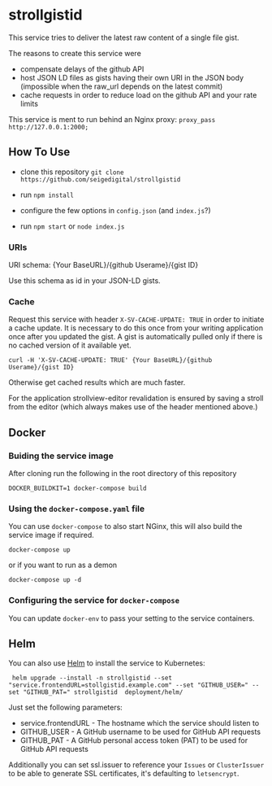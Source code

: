 # strollgistid

This service tries to deliver the latest raw content of a single file gist.

The reasons to create this service were
* compensate delays of the github API
* host JSON LD files as gists having their own URI in the JSON body (impossible when the raw_url depends on the latest commit)
* cache requests in order to reduce load on the github API and your rate limits

This service is ment to run behind an Nginx proxy: ```proxy_pass http://127.0.0.1:2000;```

## How To Use

* clone this repository ```git clone https://github.com/seigedigital/strollgistid```

* run ```npm install```

* configure the few options in ```config.json``` (and ```index.js```?)

* run ```npm start``` or ```node index.js```

### URIs

URI schema: {Your BaseURL}/{github Userame}/{gist ID}

Use this schema as id in your JSON-LD gists.

### Cache

Request this service with header ```X-SV-CACHE-UPDATE: TRUE``` in order to initiate a cache update. It is necessary to do this once from your writing application once after you updated the gist. A gist is automatically pulled only if there is no cached version of it available yet.

```
curl -H 'X-SV-CACHE-UPDATE: TRUE' {Your BaseURL}/{github Userame}/{gist ID}
```

Otherwise get cached results which are much faster.

For the application strollview-editor revalidation is ensured by saving a stroll from the editor (which always makes use of the header mentioned above.)

## Docker

### Buiding the service image

After cloning run the following in the root directory of this repository

```
DOCKER_BUILDKIT=1 docker-compose build
```

### Using the `docker-compose.yaml` file

You can use `docker-compose` to also start NGinx, this will also build the service image if required.

```
docker-compose up
```

or if you want to run as a demon

```
docker-compose up -d
```

### Configuring the service for `docker-compose`

You can update `docker-env` to pass your setting to the service containers.


## Helm

You can also use [Helm]() to install the service to Kubernetes:

```
 helm upgrade --install -n strollgistid --set "service.frontendURL=stollgistid.example.com" --set "GITHUB_USER=" --set "GITHUB_PAT=" strollgistid  deployment/helm/
```

Just set the following parameters:
* service.frontendURL - The hostname which the service should listen to
* GITHUB_USER - A GitHub username to be used for GitHub API requests
* GITHUB_PAT -  A GitHub personal access token (PAT) to be used for GitHub API requests

Additionally you can set ssl.issuer to reference your `Issues` or `ClusterIssuer` to be able to generate SSL certificates, it's defaulting to `letsencrypt`.
